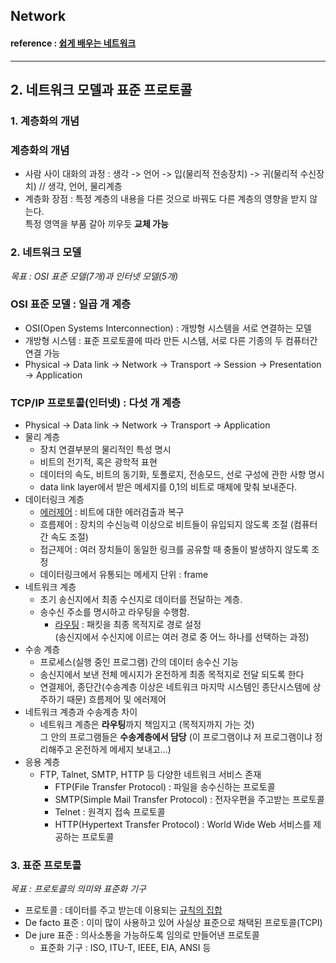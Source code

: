 ## **Network**

#### reference : [쉽게 배우는 네트워크](https://youtube.com/playlist?list=PLFpZ7zSiHhPxrib8i4XPRKxB6FR9_NlCo)

---

## **2. 네트워크 모델과 표준 프로토콜**

### 1. 계층화의 개념

### 계층화의 개념

- 사람 사이 대화의 과정 : 생각 -> 언어 -> 입(물리적 전송장치) -> 귀(물리적 수신장치) // 생각, 언어, 물리계층
- 계층화 장점 : 특정 계층의 내용을 다른 것으로 바꿔도 다른 계층의 영향을 받지 않는다.  
  특정 영역을 부품 갈아 끼우듯 **교체 가능**

### 2. 네트워크 모델

_목표 : OSI 표준 모델(7개)과 인터넷 모델(5개)_

### OSI 표준 모델 : 일곱 개 계층

- OSI(Open Systems Interconnection) : 개방형 시스템을 서로 연결하는 모델
- 개방형 시스템 : 표준 프로토콜에 따라 만든 시스템, 서로 다른 기종의 두 컴퓨터간 연결 가능
- Physical -> Data link -> Network -> Transport -> Session -> Presentation -> Application

### TCP/IP 프로토콜(인터넷) : 다섯 개 계층

- Physical -> Data link -> Network -> Transport -> Application
- 물리 계층
  - 장치 연결부분의 물리적인 특성 명시
  - 비트의 전기적, 혹은 광학적 표현
  - 데이터의 속도, 비트의 동기화, 토폴로지, 전송모드, 선로 구성에 관한 사항 명시
  - data link layer에서 받은 메세지를 0,1의 비트로 매체에 맞춰 보내준다.
- 데이터링크 계층
  - <u>에러제어</u> : 비트에 대한 에러검출과 복구
  - 흐름제어 : 장치의 수신능력 이상으로 비트들이 유입되지 않도록 조절 (컴퓨터 간 속도 조절)
  - 접근제어 : 여러 장치들이 동일한 링크를 공유할 때 충돌이 발생하지 않도록 조정
  - 데이터링크에서 유통되는 메세지 단위 : frame
- 네트워크 계층
  - 초기 송신지에서 최종 수신지로 데이터를 전달하는 계층.
  - 송수신 주소를 명시하고 라우팅을 수행함.
    - <u>라우팅</u> : 패킷을 최종 목적지로 경로 설정  
      (송신지에서 수신지에 이르는 여러 경로 중 어느 하나를 선택하는 과정)
- 수송 계층
  - 프로세스(실행 중인 프로그램) 간의 데이터 송수신 기능
  - 송신지에서 보낸 전체 메시지가 온전하게 최종 목적지로 전달 되도록 한다
  - 연결제어, 종단간(수송계층 이상은 네트워크 마지막 시스템인 종단시스템에 상주하기 때문) 흐름제어 및 에러제어
- 네트워크 계층과 수송계층 차이
  - 네트워크 계층은 **라우팅**까지 책임지고 (목적지까지 가는 것)  
    그 안의 프로그램들은 **수송계층에서 담당** (이 프로그램이냐 저 프로그램이냐 정리해주고 온전하게 메세지 보내고...)
- 응용 계층
  - FTP, Talnet, SMTP, HTTP 등 다양한 네트워크 서비스 존재
    - FTP(File Transfer Protocol) : 파일을 송수신하는 프로토콜
    - SMTP(Simple Mail Transfer Protocol) : 전자우편을 주고받는 프로토콜
    - Telnet : 원격지 접속 프로토콜
    - HTTP(Hypertext Transfer Protocol) : World Wide Web 서비스를 제공하는 프로토콜

### 3. 표준 프로토콜

_목표 : 프로토콜의 의미와 표준화 기구_

- 프로토콜 : 데이터를 주고 받는데 이용되는 <u>규칙의 집합</u>
- De facto 표준 : 이미 많이 사용하고 있어 사실상 표준으로 채택된 프로토콜(TCPI)
- De jure 표준 : 의사소통을 가능하도록 임의로 만들어낸 프로토콜
  - 표준화 기구 : ISO, ITU-T, IEEE, EIA, ANSI 등
